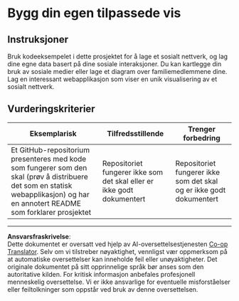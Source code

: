 <!--
CO_OP_TRANSLATOR_METADATA:
{
  "original_hash": "e56df4c0f49357e30ac8fc77aa439dd4",
  "translation_date": "2025-08-26T22:46:00+00:00",
  "source_file": "3-Data-Visualization/13-meaningful-visualizations/assignment.md",
  "language_code": "no"
}
-->
# Bygg din egen tilpassede vis

## Instruksjoner

Bruk kodeeksempelet i dette prosjektet for å lage et sosialt nettverk, og lag dine egne data basert på dine sosiale interaksjoner. Du kan kartlegge din bruk av sosiale medier eller lage et diagram over familiemedlemmene dine. Lag en interessant webapplikasjon som viser en unik visualisering av et sosialt nettverk.

## Vurderingskriterier

Eksemplarisk | Tilfredsstillende | Trenger forbedring
--- | --- | -- |
Et GitHub-repositorium presenteres med kode som fungerer som den skal (prøv å distribuere det som en statisk webapplikasjon) og har en annotert README som forklarer prosjektet | Repositoriet fungerer ikke som det skal eller er ikke godt dokumentert | Repositoriet fungerer ikke som det skal og er ikke godt dokumentert

---

**Ansvarsfraskrivelse**:  
Dette dokumentet er oversatt ved hjelp av AI-oversettelsestjenesten [Co-op Translator](https://github.com/Azure/co-op-translator). Selv om vi tilstreber nøyaktighet, vennligst vær oppmerksom på at automatiske oversettelser kan inneholde feil eller unøyaktigheter. Det originale dokumentet på sitt opprinnelige språk bør anses som den autoritative kilden. For kritisk informasjon anbefales profesjonell menneskelig oversettelse. Vi er ikke ansvarlige for eventuelle misforståelser eller feiltolkninger som oppstår ved bruk av denne oversettelsen.